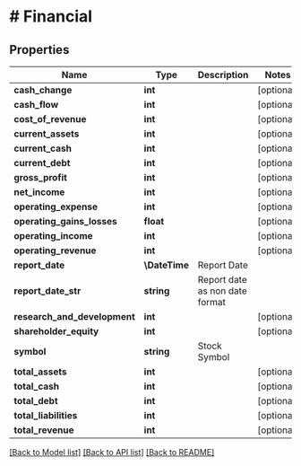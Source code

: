 # # Financial

## Properties

Name | Type | Description | Notes
------------ | ------------- | ------------- | -------------
**cash_change** | **int** |  | [optional]
**cash_flow** | **int** |  | [optional]
**cost_of_revenue** | **int** |  | [optional]
**current_assets** | **int** |  | [optional]
**current_cash** | **int** |  | [optional]
**current_debt** | **int** |  | [optional]
**gross_profit** | **int** |  | [optional]
**net_income** | **int** |  | [optional]
**operating_expense** | **int** |  | [optional]
**operating_gains_losses** | **float** |  | [optional]
**operating_income** | **int** |  | [optional]
**operating_revenue** | **int** |  | [optional]
**report_date** | **\DateTime** | Report Date |
**report_date_str** | **string** | Report date as non date format |
**research_and_development** | **int** |  | [optional]
**shareholder_equity** | **int** |  | [optional]
**symbol** | **string** | Stock Symbol |
**total_assets** | **int** |  | [optional]
**total_cash** | **int** |  | [optional]
**total_debt** | **int** |  | [optional]
**total_liabilities** | **int** |  | [optional]
**total_revenue** | **int** |  | [optional]

[[Back to Model list]](../../README.md#models) [[Back to API list]](../../README.md#endpoints) [[Back to README]](../../README.md)

